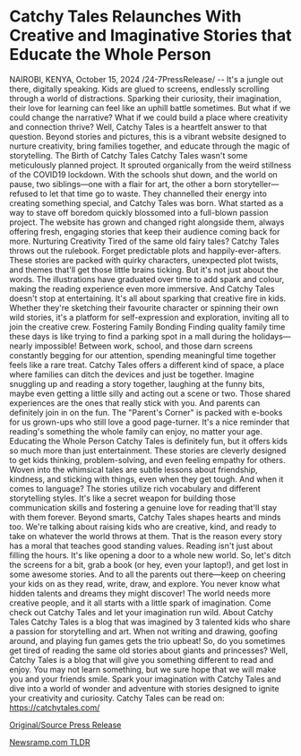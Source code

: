 # Catchy Tales Relaunches With Creative and Imaginative Stories that Educate the Whole Person

NAIROBI, KENYA, October 15, 2024 /24-7PressRelease/ -- It's a jungle out there, digitally speaking. Kids are glued to screens, endlessly scrolling through a world of distractions. Sparking their curiosity, their imagination, their love for learning can feel like an uphill battle sometimes. But what if we could change the narrative? What if we could build a place where creativity and connection thrive?  Well, Catchy Tales is a heartfelt answer to that question. Beyond stories and pictures, this is a vibrant website designed to nurture creativity, bring families together, and educate through the magic of storytelling.  The Birth of Catchy Tales Catchy Tales wasn't some meticulously planned project. It sprouted organically from the weird stillness of the COVID19 lockdown. With the schools shut down, and the world on pause, two siblings—one with a flair for art, the other a born storyteller—refused to let that time go to waste.  They channelled their energy into creating something special, and Catchy Tales was born. What started as a way to stave off boredom quickly blossomed into a full-blown passion project. The website has grown and changed right alongside them, always offering fresh, engaging stories that keep their audience coming back for more.  Nurturing Creativity  Tired of the same old fairy tales? Catchy Tales throws out the rulebook. Forget predictable plots and happily-ever-afters. These stories are packed with quirky characters, unexpected plot twists, and themes that'll get those little brains ticking. But it's not just about the words. The illustrations have graduated over time to add spark and colour, making the reading experience even more immersive.   And Catchy Tales doesn't stop at entertaining. It's all about sparking that creative fire in kids. Whether they're sketching their favourite character or spinning their own wild stories, it's a platform for self-expression and exploration, inviting all to join the creative crew.   Fostering Family Bonding  Finding quality family time these days is like trying to find a parking spot in a mall during the holidays—nearly impossible! Between work, school, and those darn screens constantly begging for our attention, spending meaningful time together feels like a rare treat. Catchy Tales offers a different kind of space, a place where families can ditch the devices and just be together.  Imagine snuggling up and reading a story together, laughing at the funny bits, maybe even getting a little silly and acting out a scene or two. Those shared experiences are the ones that really stick with you.   And parents can definitely join in on the fun. The "Parent's Corner" is packed with e-books for us grown-ups who still love a good page-turner. It's a nice reminder that reading's something the whole family can enjoy, no matter your age.  Educating the Whole Person Catchy Tales is definitely fun, but it offers kids so much more than just entertainment. These stories are cleverly designed to get kids thinking, problem-solving, and even feeling empathy for others. Woven into the whimsical tales are subtle lessons about friendship, kindness, and sticking with things, even when they get tough.  And when it comes to language? The stories utilize rich vocabulary and different storytelling styles. It's like a secret weapon for building those communication skills and fostering a genuine love for reading that'll stay with them forever.   Beyond smarts, Catchy Tales shapes hearts and minds too. We're talking about raising kids who are creative, kind, and ready to take on whatever the world throws at them. That is the reason every story has a moral that teaches good standing values.  Reading isn't just about filling the hours. It's like opening a door to a whole new world. So, let's ditch the screens for a bit, grab a book (or hey, even your laptop!), and get lost in some awesome stories.  And to all the parents out there—keep on cheering your kids on as they read, write, draw, and explore. You never know what hidden talents and dreams they might discover!   The world needs more creative people, and it all starts with a little spark of imagination. Come check out Catchy Tales and let your imagination run wild.  About Catchy Tales  Catchy Tales is a blog that was imagined by 3 talented kids who share a passion for storytelling and art.   When not writing and drawing, goofing around, and playing fun games gets the trio upbeat! So, do you sometimes get tired of reading the same old stories about giants and princesses? Well, Catchy Tales is a blog that will give you something different to read and enjoy. You may not learn something, but we sure hope that we will make you and your friends smile.  Spark your imagination with Catchy Tales and dive into a world of wonder and adventure with stories designed to ignite your creativity and curiosity.  Catchy Tales can be read on: https://catchytales.com/ 

[Original/Source Press Release](https://www.24-7pressrelease.com/press-release/515187/catchy-tales-relaunches-with-creative-and-imaginative-stories-that-educate-the-whole-person) 

[Newsramp.com TLDR](https://newsramp.com/None) 